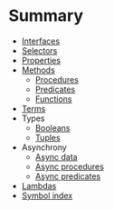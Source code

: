 # Summary

* [Interfaces](interfaces.md)
* [Selectors](selectors.md)
* [Properties](properties.md)
* [Methods](methods.md)
  * [Procedures](procedures.md)
  * [Predicates](predicates.md)
  * [Functions](functions.md)
* [Terms](terms.md)
* Types
  * [Booleans](booleans.md)
  * [Tuples](tuples.md)
* Asynchrony
  * [Async data](async-data.md)
  * [Async procedures](async-procedures.md)
  * [Async predicates](async-predicates.md)
* [Lambdas](lambdas.md)
* [Symbol index](symbols.md)